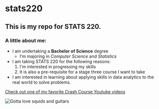 # stats220

## This is my repo for STATS 220. 

### A little about me:

- I am undertaking a **Bachelor of Science** degree
    - I'm majoring in *Computer Science* and *Statistics*
- I am taking STATS 220 for the following reasons:
    1. I'm interested in progressing my skills
    2. It is also a pre-requisite for a stage three course I want to take
- I am interested in learning about applying skills in data analytics to the real world to solve problems.

[Check out one of my favorite Crash Course Youtube videos](https://youtu.be/jReX7qKU2yc?si=B1zMmHe07kLqqjWr)

![Gotta love squids and guitars](https://c.tenor.com/8druEACXtX8AAAAd/tenor.gif)
